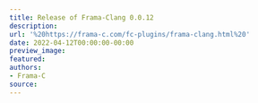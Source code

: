 ```yaml
---
title: Release of Frama-Clang 0.0.12
description:
url: '%20https://frama-c.com/fc-plugins/frama-clang.html%20'
date: 2022-04-12T00:00:00-00:00
preview_image:
featured:
authors:
- Frama-C
source:
---
```



